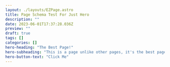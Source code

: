 ```yaml
---
layout: ./layouts/EZPage.astro
title: Page Schema Test For Just Hero
description: ""
date: 2023-06-01T17:37:28.036Z
preview: ""
draft: true
tags: []
categories: []
hero-heading: "The Best Page!"
hero-subheading: "This is a page unlike other pages, it's the best page ever!"
hero-button-text: "Click Me"
---
```

